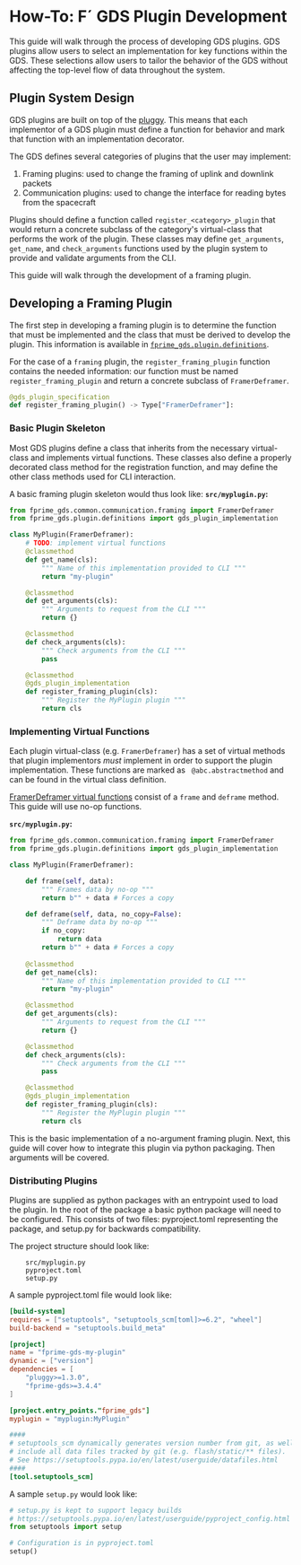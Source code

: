 # How-To: F´ GDS Plugin Development

This guide will walk through the process of developing GDS plugins.  GDS plugins allow users to select an implementation
for key functions within the GDS. These selections allow users to tailor the behavior of the GDS without affecting the
top-level flow of data throughout the system.

## Plugin System Design

GDS plugins are built on top of the [pluggy](https://pluggy.readthedocs.io/en/stable/). This means that each implementor
of a GDS plugin must define a function for behavior and mark that function with an implementation decorator.

The GDS defines several categories of plugins that the user may implement:

1. Framing plugins: used to change the framing of uplink and downlink packets
2. Communication plugins: used to change the interface for reading bytes from the spacecraft

Plugins should define a function called `register_<category>_plugin` that would return a concrete subclass of the
category's virtual-class that performs the work of the plugin.  These classes may define `get_arguments`, `get_name`,
and `check_arguments` functions used by the plugin system to provide and validate arguments from the CLI.

This guide will walk through the development of a framing plugin.

## Developing a Framing Plugin

The first step in developing a framing plugin is to determine the function that must be implemented and the class that
must be derived to develop the plugin. This information is available in
[`fprime_gds.plugin.definitions`](https://github.com/fprime-community/fprime-gds/blob/devel/src/fprime_gds/plugin/definitions.py).

For the case of a `framing` plugin, the `register_framing_plugin` function contains the needed information: our function
must be named `register_framing_plugin` and return a concrete subclass of `FramerDeframer`.

```python
@gds_plugin_specification
def register_framing_plugin() -> Type["FramerDeframer"]:
```

### Basic Plugin Skeleton

Most GDS plugins define a class that inherits from the necessary virtual-class and implements  virtual functions. These
classes also define a properly decorated class method for the registration function, and may define the other class
methods used for CLI interaction.

A basic framing plugin skeleton would thus look like:
**`src/myplugin.py`:**
```python
from fprime_gds.common.communication.framing import FramerDeframer
from fprime_gds.plugin.definitions import gds_plugin_implementation

class MyPlugin(FramerDeframer):
    # TODO: implement virtual functions
    @classmethod
    def get_name(cls):
        """ Name of this implementation provided to CLI """
        return "my-plugin"

    @classmethod
    def get_arguments(cls):
        """ Arguments to request from the CLI """
        return {}

    @classmethod
    def check_arguments(cls):
        """ Check arguments from the CLI """
        pass

    @classmethod
    @gds_plugin_implementation
    def register_framing_plugin(cls):
        """ Register the MyPlugin plugin """
        return cls
```

### Implementing Virtual Functions

Each plugin virtual-class (e.g. `FramerDeframer`) has a set of virtual methods that plugin implementors *must* implement
in order to support the plugin implementation.  These functions are marked as ` @abc.abstractmethod` and can be found in
the virtual class definition.

[FramerDeframer virtual functions](https://github.com/fprime-community/fprime-gds/blob/devel/src/fprime_gds/common/communication/framing.py#L29-L51)
consist of a `frame` and `deframe` method. This guide will use no-op functions.

**`src/myplugin.py`:**
```python
from fprime_gds.common.communication.framing import FramerDeframer
from fprime_gds.plugin.definitions import gds_plugin_implementation

class MyPlugin(FramerDeframer):

    def frame(self, data):
        """ Frames data by no-op """
        return b"" + data # Forces a copy

    def deframe(self, data, no_copy=False):
        """ Deframe data by no-op """
        if no_copy:
            return data
        return b"" + data # Forces a copy
        
    @classmethod
    def get_name(cls):
        """ Name of this implementation provided to CLI """
        return "my-plugin"

    @classmethod
    def get_arguments(cls):
        """ Arguments to request from the CLI """
        return {}

    @classmethod
    def check_arguments(cls):
        """ Check arguments from the CLI """
        pass

    @classmethod
    @gds_plugin_implementation
    def register_framing_plugin(cls):
        """ Register the MyPlugin plugin """
        return cls
```

This is the basic implementation of a no-argument framing plugin.  Next, this guide will cover how to integrate this
plugin via python packaging.  Then arguments will be covered.

### Distributing Plugins

Plugins are supplied as python packages with an entrypoint used to load the plugin. In the root of the package a basic
python package will need to be configured. This consists of two files: pyproject.toml representing the package, and
setup.py for backwards compatibility.

The project structure should look like:
```
    src/myplugin.py
    pyproject.toml
    setup.py
```

A sample pyproject.toml file would look like:

```toml
[build-system]
requires = ["setuptools", "setuptools_scm[toml]>=6.2", "wheel"]
build-backend = "setuptools.build_meta"

[project]
name = "fprime-gds-my-plugin"
dynamic = ["version"]
dependencies = [
    "pluggy>=1.3.0",
    "fprime-gds>=3.4.4"
]

[project.entry_points."fprime_gds"]
myplugin = "myplugin:MyPlugin"

####
# setuptools_scm dynamically generates version number from git, as well as automatically
# include all data files tracked by git (e.g. flash/static/** files).
# See https://setuptools.pypa.io/en/latest/userguide/datafiles.html
####
[tool.setuptools_scm]
```

A sample `setup.py` would look like:
```python
# setup.py is kept to support legacy builds
# https://setuptools.pypa.io/en/latest/userguide/pyproject_config.html
from setuptools import setup

# Configuration is in pyproject.toml
setup()
```